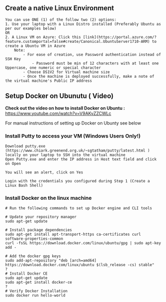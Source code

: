 ## Create a native Linux Environment
   
    You can use ONE (1) of the follow two (2) options:
    1. Use your laptop with a Linux Distro installed (Preferably Ubuntu as per our examples below)
    OR
    2. A Linux VM on Azure: Click this [link](https://portal.azure.com/?feature.customportal=false#create/Canonical.UbuntuServer1710-ARM) to create a Ubuntu VM in Azure
        Note:
            - For ease of creation, use Password authentication instead of SSH Key
                - Password must be min of 12 characters with at least one Uppercase, one numeric or special character 
            - Choose DS1V2 for Virtual machine size 
            - Once the machine is deployed successfully, make a note of the virtual machine's Public IP address 

## Setup Docker on Ubunutu ( Video) 
**Check out the video on how to install Docker on Ubuntu :** https://www.youtube.com/watch?v=V9AKvZZCWLc 

For manual instructions of setting up Docker on Ubunty see below 

### Install Putty to access your VM (Windows Users Only!)

    Download putty.exe (https://www.chiark.greenend.org.uk/~sgtatham/putty/latest.html ) locally on your laptop to SSH into the virtual machine
    Open Putty.exe and enter the IP address in Host text field and click on Open
     
    You will see an alert, click on Yes 
     
    Login with the credentials you configured during Step 1 (Create a Linux Bash Shell) 

### Install Docker on the linux machine  

    # Run the following commands to set up Docker engine and CLI tools

    # Update your repository manager
    sudo apt-get update 

    # Install package dependencies
    sudo apt-get install apt-transport-https ca-certificates curl software-properties-common 
    curl -fsSL https://download.docker.com/linux/ubuntu/gpg | sudo apt-key add - 

    # Add the docker gpg keys
    sudo add-apt-repository "deb [arch=amd64] https://download.docker.com/linux/ubuntu $(lsb_release -cs) stable" 
    ? 
    # Install Docker CE
    sudo apt-get update 
    sudo apt-get install docker-ce 
    ? 
    # Verify Docker Installation 
    sudo docker run hello-world 
